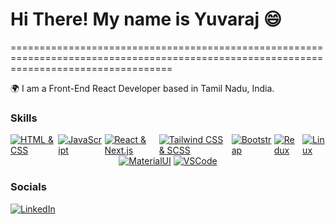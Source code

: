 # Hi There! My name is Yuvaraj  😄
========================================================================================================================================

🌍 I am a Front-End React Developer based in Tamil Nadu, India.

### Skills
<div style="display: flex; justify-content: center; align-items: center;">
    <a href="https://skillicons.dev"><img src="https://skillicons.dev/icons?i=html,css" alt="HTML & CSS"></a>
    &nbsp;
    <a href="https://skillicons.dev"><img src="https://skillicons.dev/icons?i=js" alt="JavaScript"></a>
    &nbsp;
    <a href="https://skillicons.dev"><img src="https://skillicons.dev/icons?i=react,next" alt="React & Next.js"></a>
    &nbsp;
    <a href="https://skillicons.dev"><img src="https://skillicons.dev/icons?i=tailwind,scss" alt="Tailwind CSS & SCSS"></a>
    &nbsp;
    <a href="https://skillicons.dev"><img src="https://skillicons.dev/icons?i=bootstrap" alt="Bootstrap"></a>
    &nbsp;
    <a href="https://skillicons.dev"><img src="https://skillicons.dev/icons?i=redux" alt="Redux"></a>
    &nbsp;
    <a href="https://skillicons.dev"><img src="https://skillicons.dev/icons?i=linux" alt="Linux"></a>
</div>
<div style="display: flex; justify-content: center; align-items: center;">
    <a href="https://skillicons.dev"><img src="https://skillicons.dev/icons?i=materialui" alt="MaterialUI"></a>
    &nbsp;
    <a href="https://skillicons.dev"><img src="https://skillicons.dev/icons?i=vscode" alt="VSCode"></a>
</div>



### Socials

[![LinkedIn](https://img.shields.io/badge/LinkedIn-blue?style=for-the-badge&logo=linkedin&logoColor=white)](https://www.linkedin.com/in/jyuvaraj)
